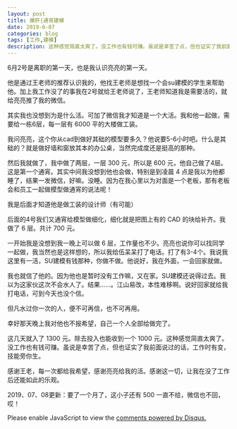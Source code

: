 ```yaml
---
layout: post
title: 爆肝|通宵建模
date: 2019-6-07
categories: blog
tags: [工作,建模]
description: 这种感觉简直太爽了。没工作也有钱可赚。虽说是幸苦了点，但也证实了我前面说过的话。
---
```



6月2号是离职的第一天，也是我认识亮亮的第一天。

他是通过王老师的推荐认识我的，他找王老师是想找一个会su建模的学生来帮助他。加上我工作没了的事我在2号就给王老师说了，王老师知道我是需要活的，就给亮亮推了我的微信。

其实我也没想到为是什么活。可加了微信我才知道是一个大活。我和他一起做，需要给一栋6层，每一层有 6000 平的大楼做工装。

我问亮亮，这个你从cad到做好其础的模型要多久？他说要5-6小时吧。什么是其础的？就是做好墙和窗放其本的办公桌，当然完成度还是挺高的那种。

然后我就做了，我中做了两层，一层 300 元，所以是 600 元，他自己做了4层。这是第一个通宵。其实中间我没想到他也会做，特别是到凌晨 4 点是我以为他都睡了，结果一发微信，好嘛。没睡。因为在我心里以为对面是一个老板，那有老板会和员工一起做模型做通宵的说法呢！

我是后面才知道他是做工装的设计师（有可能）

后面的4号我们又通宵给模型做细化，细化就是把图上有的 CAD 的块给补齐。我做了 6 层。共计 700 元。 

一开始我是没想到我一晚上可以做 6 层，工作量也不少。亮亮也说你可以找同学一起做，我当然也是这样想的，所以我给伍呆呆打了电话。打了有3-4个。我说我这里有一活，SU建模有钱那种，你做不做。他说好，我在外面，一会回家就做。

我也就信了他的。因为他也是暂时没有工作嘛，又在家。SU建模还说得过去。我以为这家伙这次不会水人了。结果......。江山易改，本性难移啊。说好回家就给我打电话，可到今天也没个信。

但凡水过你一次的人，便不可再信，也不可再用。

幸好那天晚上我对他也不报希望，自己一个人全部给做完了。

这几天就入了 1300 元。除去投入也能收到一个 1000 元。这种感觉简直太爽了。没工作也有钱可赚。虽说是幸苦了点，但也证实了我前面说过的话，工作时有变，技能旁你生。

感谢王老，每一次都给我希望，感谢亮亮给我的活。感谢这一切，让我在没了工作后还能如此的乐观。

2019、07、08更新：要了一个月了，这小子还有 500 一直不给，微信也不回，哎！



<script id="dsq-count-scr" src="//huiweishijie.disqus.com/count.js" async></script>

<div id="disqus_thread"></div>
<script>

/**
*  RECOMMENDED CONFIGURATION VARIABLES: EDIT AND UNCOMMENT THE SECTION BELOW TO INSERT DYNAMIC VALUES FROM YOUR PLATFORM OR CMS.
*  LEARN WHY DEFINING THESE VARIABLES IS IMPORTANT: https://disqus.com/admin/universalcode/#configuration-variables*/
/*
var disqus_config = function () {
this.page.url = PAGE_URL;  // Replace PAGE_URL with your page's canonical URL variable
this.page.identifier = PAGE_IDENTIFIER; // Replace PAGE_IDENTIFIER with your page's unique identifier variable
};
*/
(function() { // DON'T EDIT BELOW THIS LINE
var d = document, s = d.createElement('script');
s.src = 'https://huiweishijie.disqus.com/embed.js';
s.setAttribute('data-timestamp', +new Date());
(d.head || d.body).appendChild(s);
})();
</script>
<noscript>Please enable JavaScript to view the <a href="https://disqus.com/?ref_noscript">comments powered by Disqus.</a></noscript>



